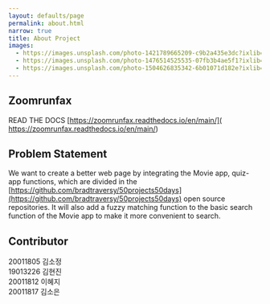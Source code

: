 ```yaml
---
layout: defaults/page
permalink: about.html
narrow: true
title: About Project
images:
  - https://images.unsplash.com/photo-1421789665209-c9b2a435e3dc?ixlib=rb-0.3.5&ixid=eyJhcHBfaWQiOjEyMDd9&s=5b1016b885e7438c4633109d77368d4d&auto=format&fit=crop&w=1651&q=80
  - https://images.unsplash.com/photo-1476514525535-07fb3b4ae5f1?ixlib=rb-0.3.5&ixid=eyJhcHBfaWQiOjEyMDd9&s=468a8c18f5d811cf03c654b653b5089e&auto=format&fit=crop&w=1650&q=80
  - https://images.unsplash.com/photo-1504626835342-6b01071d182e?ixlib=rb-0.3.5&ixid=eyJhcHBfaWQiOjEyMDd9&s=975855d515c9d56352ee3bfe74287f2b&auto=format&fit=crop&w=1651&q=80
---
```


## Zoomrunfax  

READ THE DOCS [https://zoomrunfax.readthedocs.io/en/main/]( https://zoomrunfax.readthedocs.io/en/main/)

## Problem Statement  

We want to create a better web page by integrating the Movie app, quiz-app functions, which are divided in the [https://github.com/bradtraversy/50projects50days](https://github.com/bradtraversy/50projects50days) open source repositories. It will also add a fuzzy matching function to the basic search function of the Movie app to make it more convenient to search.

## Contributor

20011805 김소정  
19013226 김현진  
20011812 이혜지  
20011817 김소은  